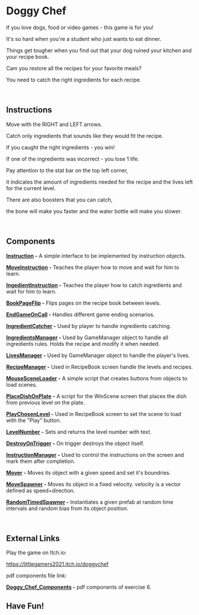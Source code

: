 # Doggy Chef

If you love dogs, food or video games - this game is for you!

It's so hard when you're a student who just wants to eat dinner.

Things get tougher when you find out that your dog ruined your kitchen and your recipe book.

Cam you restore all the recipes for your favorite meals?

You need to catch the right ingredients for each recipe.


<br/>

## Instructions

Move with the RIGHT and LEFT arrows.

Catch only ingredients that sounds like they would fit the recipe.

If you caught the right ingredients - you win!

If one of the ingredients was incorrect - you lose 1 life.

Pay attention to the stat bar on the top left corner,

it indicates the amount of ingredients needed for the recipe and the lives left for the current level.

There are also boosters that you can catch,

the bone will make you faster and the water bottle will make you slower.

<br/>

## Components

**[Instruction](Assets/Scripts/Instruction.cs) -** A simple interface to be implemented by instruction objects.
<br />

**[MoveInstruction](Assets/Scripts/MoveInstruction.cs) -** Teaches the player how to move and wait for him to learn.
<br />

**[IngedientInstruction](Assets/Scripts/IngedientInstruction.cs) -** Teaches the player how to catch ingredients and wait for him to learn.
<br />

**[BookPageFlip](Assets/Scripts/BookPageFlip.cs) -** Flips pages on the recipe book between levels.
<br />

**[EndGameOnCall](Assets/Scripts/EndGameOnCall.cs) -** Handles different game ending scenarios.
<br />

**[IngredientCatcher](Assets/Scripts/IngredientCatcher.cs) -** Used by player to handle ingredients catching.
<br />

**[IngredientsManager](Assets/Scripts/IngredientsManager.cs) -** Used by GameManager object to handle all ingredients rules. Holds the recipe and modify it when needed.
<br />

**[LivesManager](Assets/Scripts/LivesManager.cs) -** Used by GameManager object to handle the player's lives.
<br />

**[RecipeManager](Assets/Scripts/RecipeManager.cs) -** Used in RecipeBook screen handle the levels and recipes.
<br />

**[MouseSceneLoader](Assets/Scripts/MouseSceneLoader.cs) -** A simple script that creates buttons from objects to load scenes.
<br />

**[PlaceDishOnPlate](Assets/Scripts/PlaceDishOnPlate.cs) -** A script for the WinScene screen that places the dish from previous level on the plate.
<br />

**[PlayChosenLevel](Assets/Scripts/PlayChosenLevel.cs) -** Used in RecipeBook screen to set the scene to load with the "Play" button.
<br />

**[LevelNumber](Assets/LevelNumber.cs) -** Sets and returns the level number with text.
<br />

**[DestroyOnTrigger](Assets/DestroyOnTrigger.cs) -** On trigger destroys the object itself.
<br />

**[InstructionManager](Assets/InstructionManager.cs) -** Used to control the instructions on the screen and mark them after completion.
<br />

**[Mover](Assets/Mover.cs) -** Moves its object with a given speed and set it's boundries.
<br />

**[MoveSpawner](Assets/MoveSpawner.cs) -** Moves its object in a fixed velocity. velocity is a vector defined as speed+direction.
<br />

**[RandomTimedSpawner](Assets/RandomTimedSpawner.cs) -** Instantiates a given prefab at random time intervals and random bias from its object position.
<br />

<br />

## External Links

Play the game on Itch.io:

https://littlegamers2021.itch.io/doggychef

pdf components file link:
<br />

**[Doggy_Chef_Components](Doggy_Chef_Components.pdf) -** pdf components of exercise 6.

## **Have Fun!**

